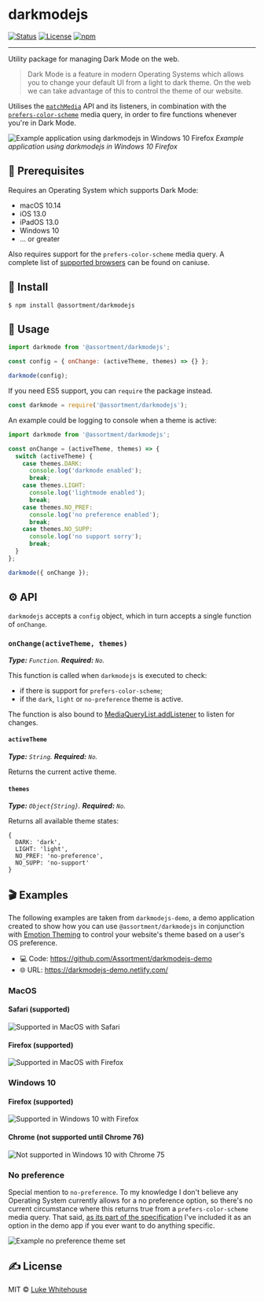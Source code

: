 # darkmodejs

<div>

[![Status](https://img.shields.io/badge/status-active-success.svg)]()
[![License](https://img.shields.io/badge/license-MIT-blue.svg)](/LICENSE)
[![npm](https://img.shields.io/npm/v/@assortment/darkmodejs.svg)](https://www.npmjs.com/package/@assortment/darkmodejs)

</div>

---

Utility package for managing Dark Mode on the web.

> Dark Mode is a feature in modern Operating Systems which allows you to change your default UI from a light to dark theme. On the web we can take advantage of this to control the theme of our website.

Utilises the [`matchMedia`](https://developer.mozilla.org/en-US/docs/Web/API/Window/matchMedia) API and its listeners, in combination with the [`prefers-color-scheme`](https://developer.mozilla.org/en-US/docs/Web/CSS/@media/prefers-color-scheme) media query, in order to fire functions whenever you're in Dark Mode.

![Example application using darkmodejs in Windows 10 Firefox](https://i.imgur.com/ZR2aGIE.gif)
_Example application using darkmodejs in Windows 10 Firefox_

## 📝 Prerequisites

Requires an Operating System which supports Dark Mode:

- macOS 10.14
- iOS 13.0
- iPadOS 13.0
- Windows 10
- ... or greater

Also requires support for the `prefers-color-scheme` media query. A complete list of [supported browsers](https://caniuse.com/#search=prefers-color-scheme) can be found on caniuse.

## 🏁 Install

```
$ npm install @assortment/darkmodejs
```

## 🎈 Usage <a name="usage"></a>

```js
import darkmode from '@assortment/darkmodejs';

const config = { onChange: (activeTheme, themes) => {} };

darkmode(config);
```

If you need ES5 support, you can `require` the package instead.

```js
const darkmode = require('@assortment/darkmodejs');
```

An example could be logging to console when a theme is active:

```js
import darkmode from '@assortment/darkmodejs';

const onChange = (activeTheme, themes) => {
  switch (activeTheme) {
    case themes.DARK:
      console.log('darkmode enabled');
      break;
    case themes.LIGHT:
      console.log('lightmode enabled');
      break;
    case themes.NO_PREF:
      console.log('no preference enabled');
      break;
    case themes.NO_SUPP:
      console.log('no support sorry');
      break;
  }
};

darkmode({ onChange });
```

## ⚙ API

`darkmodejs` accepts a `config` object, which in turn accepts a single function of `onChange`.

### `onChange(activeTheme, themes)`

_**Type:** `Function`. **Required:** `No`._

This function is called when `darkmodejs` is executed to check:

- if there is support for `prefers-color-scheme`;
- if the `dark`, `light` or `no-preference` theme is active.

The function is also bound to [MediaQueryList.addListener](https://developer.mozilla.org/en-US/docs/Web/API/MediaQueryList/addListener) to listen for changes.

#### `activeTheme`

_**Type:** `String`. **Required:** `No`._

Returns the current active theme.

#### `themes`

_**Type:** `Object{String}`. **Required:** `No`._

Returns all available theme states:

```
{
  DARK: 'dark',
  LIGHT: 'light',
  NO_PREF: 'no-preference',
  NO_SUPP: 'no-support'
}
```

## 🎬 Examples

The following examples are taken from `darkmodejs-demo`, a demo application created to show how you can use `@assortment/darkmodejs` in conjunction with [Emotion Theming](https://emotion.sh/docs/theming) to control your website's theme based on a user's OS preference.

- 💻 Code: https://github.com/Assortment/darkmodejs-demo
- 🌐 URL: https://darkmodejs-demo.netlify.com/

### MacOS

#### Safari (supported)

![Supported in MacOS with Safari](https://i.imgur.com/OZLBAV8.gif)

#### Firefox (supported)

![Supported in MacOS with Firefox](https://i.imgur.com/2IBdHYK.gif)

### Windows 10

#### Firefox (supported)

![Supported in Windows 10 with Firefox](https://i.imgur.com/ZR2aGIE.gif)

#### Chrome (not supported until Chrome 76)

![Not supported in Windows 10 with Chrome 75](https://i.imgur.com/C6pyZVr.gif)

### No preference

Special mention to `no-preference`. To my knowledge I don't believe any Operating System currently allows for a no preference option, so there's no current circumstance where this returns true from a `prefers-color-scheme` media query. That said, [as its part of the specification](https://developer.mozilla.org/en-US/docs/Web/CSS/@media/prefers-color-scheme) I've included it as an option in the demo app if you ever want to do anything specific.

![Example no preference theme set](https://i.gyazo.com/5555e2439eadfcf80e184b7a4434fbc5.png)

## ✍️ License

MIT © [Luke Whitehouse](https://lukewhitehouse.co.uk)
